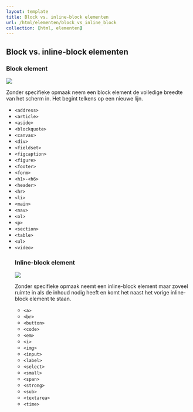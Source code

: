 ```yaml
---
layout: template
title: Block vs. inline-block elementen
url: /html/elementen/block_vs_inline_block
collection: [html, elementen]
---
```


## Block vs. inline-block elementen

### Block element

<img src="{{ '/html/elementen/images/block.png' | relative_url}}" />

Zonder specifieke opmaak neem een block element de volledige breedte van het scherm in. Het begint telkens op een nieuwe lijn.

<ul>
<li><code>&lt;address&gt;</code></li>
<li><code>&lt;article&gt;</code></li>
<li><code>&lt;aside&gt;</code></li>
<li><code>&lt;blockquote&gt;</code></li>
<li><code>&lt;canvas&gt;</code></li>
<li><code>&lt;div&gt;</code></li>
<li><code>&lt;fieldset&gt;</code></li>
<li><code>&lt;figcaption&gt;</code></li>
<li><code>&lt;figure&gt;</code></li>
<li><code>&lt;footer&gt;</code></li>
<li><code>&lt;form&gt;</code></li>
<li><code>&lt;h1&gt;-&lt;h6&gt;</code></li>
<li><code>&lt;header&gt;</code></li>
<li><code>&lt;hr&gt;</code></li>
<li><code>&lt;li&gt;</code></li>
<li><code>&lt;main&gt;</code></li>
<li><code>&lt;nav&gt;</code></li>
<li><code>&lt;ol&gt;</code></li>
<li><code>&lt;p&gt;</code></li>
<li><code>&lt;section&gt;</code></li>
<li><code>&lt;table&gt;</code></li>
<li><code>&lt;ul&gt;</code></li>
<li><code>&lt;video&gt;</code></li>

### Inline-block element

<img src="{{ '/html/elementen/images/inline_block.png' | relative_url}}" />


Zonder specifieke opmaak neemt een inline-block element maar zoveel ruimte in als de inhoud nodig heeft en komt het naast het vorige inline-block element te staan.

<ul>
<li><code>&lt;a&gt;</code></li>
<li><code>&lt;br&gt;</code></li>
<li><code>&lt;button&gt;</code></li>
<li><code>&lt;code&gt;</code></li>
<li><code>&lt;em&gt;</code></li>
<li><code>&lt;i&gt;</code></li>
<li><code>&lt;img&gt;</code></li>
<li><code>&lt;input&gt;</code></li>
<li><code>&lt;label&gt;</code></li>
<li><code>&lt;select&gt;</code></li>
<li><code>&lt;small&gt;</code></li>
<li><code>&lt;span&gt;</code></li>
<li><code>&lt;strong&gt;</code></li>
<li><code>&lt;sub&gt;</code></li>
<li><code>&lt;textarea&gt;</code></li>
<li><code>&lt;time&gt;</code></li>
</ul>

